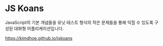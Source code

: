 # JS Koans

JavaScript의 기본 개념들을 유닛 테스트 형식의 작은 문제들을 통해 익힐 수
있도록 구성된 대화형 어플리케이션입니다.

https://kimdhoe.github.io/jskoans
